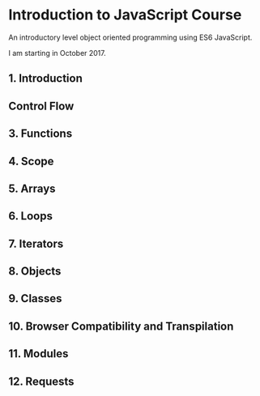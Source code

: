# Introduction to JavaScript Course 
An introductory level object oriented programming using ES6 JavaScript.

I am starting in October 2017. 

## 1. Introduction 

## Control Flow

## 3. Functions

## 4. Scope

## 5.  Arrays

## 6. Loops

## 7. Iterators

## 8. Objects

## 9. Classes

## 10. Browser Compatibility and Transpilation 

## 11. Modules

## 12. Requests
